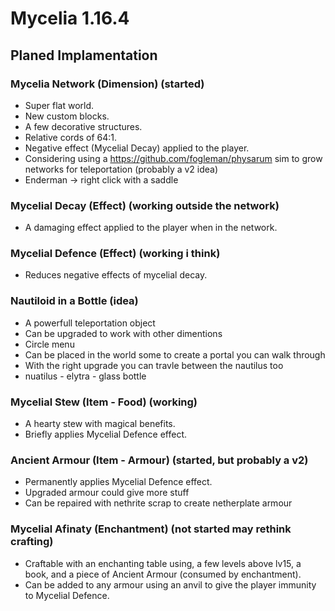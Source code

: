 # Mycelia 1.16.4

## Planed Implamentation  
  
### Mycelia Network (Dimension) (started)
- Super flat world.
- New custom blocks.
- A few decorative structures. 
- Relative cords of 64:1.
- Negative effect (Mycelial Decay) applied to the player. 
- Considering using a https://github.com/fogleman/physarum sim to grow networks for teleportation (probably a v2 idea)
- Enderman -> right click with a saddle

### Mycelial Decay (Effect) (working outside the network)
- A damaging effect applied to the player when in the network.  
  
### Mycelial Defence (Effect) (working i think)
- Reduces negative effects of mycelial decay.  

### Nautiloid in a Bottle (idea)
- A powerfull teleportation object
- Can be upgraded to work with other dimentions 
- Circle menu
- Can be placed in the world some to create a portal you can walk through
- With the right upgrade you can travle between the nautilus too
- nuatilus - elytra - glass bottle
  
### Mycelial Stew (Item - Food) (working)
- A hearty stew with magical benefits. 
- Briefly applies Mycelial Defence effect.  
  
### Ancient Armour (Item - Armour) (started, but probably a v2)
- Permanently applies Mycelial Defence effect.
- Upgraded armour could give more stuff
- Can be repaired with nethrite scrap to create netherplate armour
  
### Mycelial Afinaty (Enchantment) (not started may rethink crafting)
- Craftable with an enchanting table using, a few levels above lv15, a book, and a piece of Ancient Armour (consumed by enchantment).
- Can be added to any armour using an anvil to give the player immunity to Mycelial Defence.
